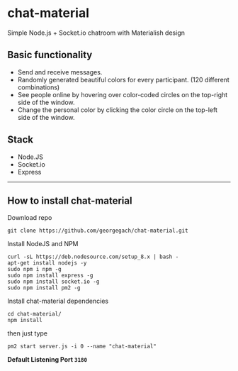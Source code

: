 # chat-material
Simple Node.js + Socket.io chatroom with Materialish design

## Basic functionality
- Send and receive messages.
- Randomly generated beautiful colors for every participant. (120 different combinations)
- See people online by hovering over color-coded circles on the top-right side of the window.
- Change the personal color by clicking the color circle on the top-left side of the window.

## Stack
- Node.JS
- Socket.io
- Express

---
## How to install chat-material
Download repo
```
git clone https://github.com/georgegach/chat-material.git
```
Install NodeJS and NPM 
```
curl -sL https://deb.nodesource.com/setup_8.x | bash -  
apt-get install nodejs -y
sudo npm i npm -g
sudo npm install express -g
sudo npm install socket.io -g
sudo npm install pm2 -g
```
Install chat-material dependencies
```
cd chat-material/
npm install
```
then just type
```
pm2 start server.js -i 0 --name "chat-material"
```
**Default Listening Port `3180`**
